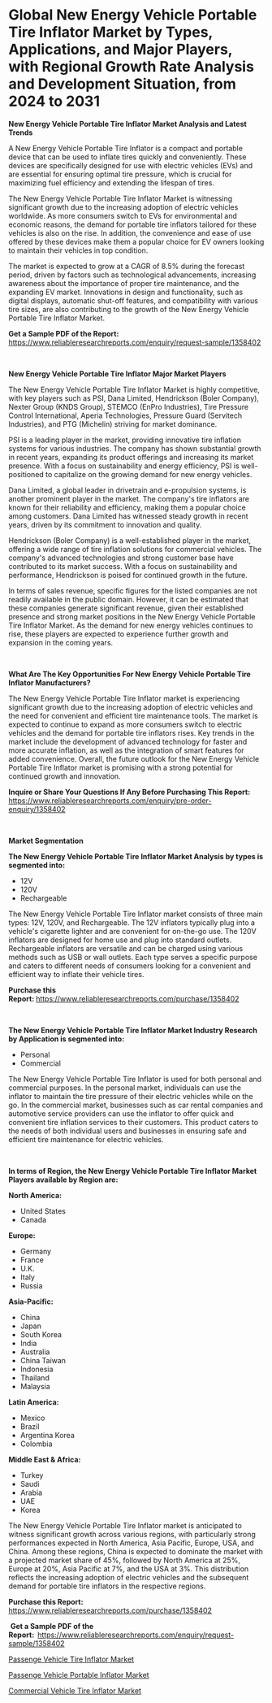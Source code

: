 <p><h1>Global New Energy Vehicle Portable Tire Inflator Market by Types, Applications, and Major Players, with Regional Growth Rate Analysis and Development Situation, from 2024 to 2031</h1></p><p><strong>New Energy Vehicle Portable Tire Inflator Market Analysis and Latest Trends</strong></p>
<p><p>A New Energy Vehicle Portable Tire Inflator is a compact and portable device that can be used to inflate tires quickly and conveniently. These devices are specifically designed for use with electric vehicles (EVs) and are essential for ensuring optimal tire pressure, which is crucial for maximizing fuel efficiency and extending the lifespan of tires.</p><p>The New Energy Vehicle Portable Tire Inflator Market is witnessing significant growth due to the increasing adoption of electric vehicles worldwide. As more consumers switch to EVs for environmental and economic reasons, the demand for portable tire inflators tailored for these vehicles is also on the rise. In addition, the convenience and ease of use offered by these devices make them a popular choice for EV owners looking to maintain their vehicles in top condition.</p><p>The market is expected to grow at a CAGR of 8.5% during the forecast period, driven by factors such as technological advancements, increasing awareness about the importance of proper tire maintenance, and the expanding EV market. Innovations in design and functionality, such as digital displays, automatic shut-off features, and compatibility with various tire sizes, are also contributing to the growth of the New Energy Vehicle Portable Tire Inflator Market.</p></p>
<p><strong>Get a Sample PDF of the Report:&nbsp;</strong> <a href="https://www.reliableresearchreports.com/enquiry/request-sample/1358402">https://www.reliableresearchreports.com/enquiry/request-sample/1358402</a></p>
<p>&nbsp;</p>
<p><strong>New Energy Vehicle Portable Tire Inflator Major Market Players</strong></p>
<p><p>The New Energy Vehicle Portable Tire Inflator Market is highly competitive, with key players such as PSI, Dana Limited, Hendrickson (Boler Company), Nexter Group (KNDS Group), STEMCO (EnPro Industries), Tire Pressure Control International, Aperia Technologies, Pressure Guard (Servitech Industries), and PTG (Michelin) striving for market dominance.</p><p>PSI is a leading player in the market, providing innovative tire inflation systems for various industries. The company has shown substantial growth in recent years, expanding its product offerings and increasing its market presence. With a focus on sustainability and energy efficiency, PSI is well-positioned to capitalize on the growing demand for new energy vehicles.</p><p>Dana Limited, a global leader in drivetrain and e-propulsion systems, is another prominent player in the market. The company's tire inflators are known for their reliability and efficiency, making them a popular choice among customers. Dana Limited has witnessed steady growth in recent years, driven by its commitment to innovation and quality.</p><p>Hendrickson (Boler Company) is a well-established player in the market, offering a wide range of tire inflation solutions for commercial vehicles. The company's advanced technologies and strong customer base have contributed to its market success. With a focus on sustainability and performance, Hendrickson is poised for continued growth in the future.</p><p>In terms of sales revenue, specific figures for the listed companies are not readily available in the public domain. However, it can be estimated that these companies generate significant revenue, given their established presence and strong market positions in the New Energy Vehicle Portable Tire Inflator Market. As the demand for new energy vehicles continues to rise, these players are expected to experience further growth and expansion in the coming years.</p></p>
<p>&nbsp;</p>
<p><strong>What Are The Key Opportunities For New Energy Vehicle Portable Tire Inflator Manufacturers?</strong></p>
<p><p>The New Energy Vehicle Portable Tire Inflator market is experiencing significant growth due to the increasing adoption of electric vehicles and the need for convenient and efficient tire maintenance tools. The market is expected to continue to expand as more consumers switch to electric vehicles and the demand for portable tire inflators rises. Key trends in the market include the development of advanced technology for faster and more accurate inflation, as well as the integration of smart features for added convenience. Overall, the future outlook for the New Energy Vehicle Portable Tire Inflator market is promising with a strong potential for continued growth and innovation.</p></p>
<p><strong>Inquire or Share Your Questions If Any Before Purchasing This Report:</strong> <a href="https://www.reliableresearchreports.com/enquiry/pre-order-enquiry/1358402">https://www.reliableresearchreports.com/enquiry/pre-order-enquiry/1358402</a></p>
<p>&nbsp;</p>
<p><strong>Market Segmentation</strong></p>
<p><strong>The New Energy Vehicle Portable Tire Inflator Market Analysis by types is segmented into:</strong></p>
<p><ul><li>12V</li><li>120V</li><li>Rechargeable</li></ul></p>
<p><p>The New Energy Vehicle Portable Tire Inflator market consists of three main types: 12V, 120V, and Rechargeable. The 12V inflators typically plug into a vehicle's cigarette lighter and are convenient for on-the-go use. The 120V inflators are designed for home use and plug into standard outlets. Rechargeable inflators are versatile and can be charged using various methods such as USB or wall outlets. Each type serves a specific purpose and caters to different needs of consumers looking for a convenient and efficient way to inflate their vehicle tires.</p></p>
<p><strong>Purchase this Report:&nbsp;</strong><a href="https://www.reliableresearchreports.com/purchase/1358402">https://www.reliableresearchreports.com/purchase/1358402</a></p>
<p>&nbsp;</p>
<p><strong>The New Energy Vehicle Portable Tire Inflator Market Industry Research by Application is segmented into:</strong></p>
<p><ul><li>Personal</li><li>Commercial</li></ul></p>
<p><p>The New Energy Vehicle Portable Tire Inflator is used for both personal and commercial purposes. In the personal market, individuals can use the inflator to maintain the tire pressure of their electric vehicles while on the go. In the commercial market, businesses such as car rental companies and automotive service providers can use the inflator to offer quick and convenient tire inflation services to their customers. This product caters to the needs of both individual users and businesses in ensuring safe and efficient tire maintenance for electric vehicles.</p></p>
<p>&nbsp;</p>
<p><strong>In terms of Region, the New Energy Vehicle Portable Tire Inflator Market Players available by Region are:</strong></p>
<p>
    <p> <strong> North America: </strong>
        <ul>
            <li>United States</li>
            <li>Canada</li>
        </ul>
        </p> 
    <p> <strong> Europe: </strong>
        <ul>
            <li>Germany</li>
            <li>France</li>
            <li>U.K.</li>
            <li>Italy</li>
            <li>Russia</li>
        </ul>
        </p> 
    <p> <strong> Asia-Pacific: </strong>
        <ul>
            <li>China</li>
            <li>Japan</li>
            <li>South Korea</li>
            <li>India</li>
            <li>Australia</li>
            <li>China Taiwan</li>
            <li>Indonesia</li>
            <li>Thailand</li>
            <li>Malaysia</li>
        </ul>
        </p> 
    <p> <strong> Latin America: </strong>
        <ul>
            <li>Mexico</li>
            <li>Brazil</li>
            <li>Argentina Korea</li>
            <li>Colombia</li>
        </ul>
        </p> 
    <p> <strong> Middle East & Africa: </strong>
        <ul>
            <li>Turkey</li>
            <li>Saudi</li>
            <li>Arabia</li>
            <li>UAE</li>
            <li>Korea</li>
        </ul>
    </p>
    </p>
<p><p>The New Energy Vehicle Portable Tire Inflator market is anticipated to witness significant growth across various regions, with particularly strong performances expected in North America, Asia Pacific, Europe, USA, and China. Among these regions, China is expected to dominate the market with a projected market share of 45%, followed by North America at 25%, Europe at 20%, Asia Pacific at 7%, and the USA at 3%. This distribution reflects the increasing adoption of electric vehicles and the subsequent demand for portable tire inflators in the respective regions.</p></p>
<p><strong>Purchase this Report: </strong><a href="https://www.reliableresearchreports.com/purchase/1358402">https://www.reliableresearchreports.com/purchase/1358402</a></p>
<p>&nbsp;<strong>Get a Sample PDF of the Report:&nbsp;&nbsp;</strong><a href="https://www.reliableresearchreports.com/enquiry/request-sample/1358402">https://www.reliableresearchreports.com/enquiry/request-sample/1358402</a></p>
<p><strong></strong></p>
<p><p><a href="https://github.com/kufem1/Market-Research-Report-List-1/blob/main/passenge-vehicle-tire-inflator-market.md">Passenge Vehicle Tire Inflator Market</a></p><p><a href="https://github.com/kosella/Market-Research-Report-List-2/blob/main/passenge-vehicle-portable-inflator-market.md">Passenge Vehicle Portable Inflator Market</a></p><p><a href="https://github.com/singletonthaxterkelliehr2df/Market-Research-Report-List-1/blob/main/commercial-vehicle-tire-inflator-market.md">Commercial Vehicle Tire Inflator Market</a></p></p>